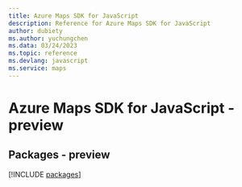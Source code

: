 ```yaml
---
title: Azure Maps SDK for JavaScript
description: Reference for Azure Maps SDK for JavaScript
author: dubiety
ms.author: yuchungchen
ms.data: 03/24/2023
ms.topic: reference
ms.devlang: javascript
ms.service: maps
---
```

# Azure Maps SDK for JavaScript - preview
## Packages - preview
[!INCLUDE [packages](maps-index.md)]